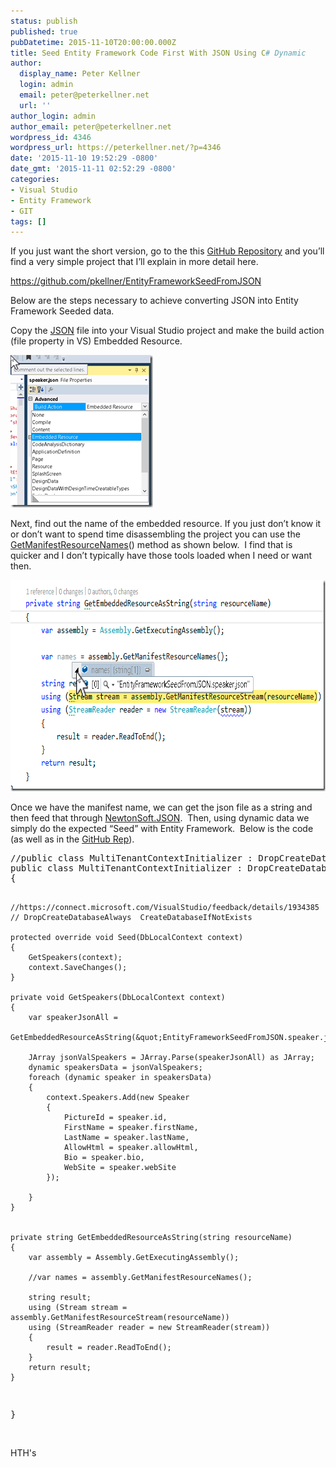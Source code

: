 ```yaml
---
status: publish
published: true
pubDatetime: 2015-11-10T20:00:00.000Z
title: Seed Entity Framework Code First With JSON Using C# Dynamic
author:
  display_name: Peter Kellner
  login: admin
  email: peter@peterkellner.net
  url: ''
author_login: admin
author_email: peter@peterkellner.net
wordpress_id: 4346
wordpress_url: https://peterkellner.net/?p=4346
date: '2015-11-10 19:52:29 -0800'
date_gmt: '2015-11-11 02:52:29 -0800'
categories:
- Visual Studio
- Entity Framework
- GIT
tags: []
---
```

<p>If you just want the short version, go to the this <a href="https://github.com/pkellner/EntityFrameworkSeedFromJSON">GitHub Repository</a> and you’ll find a very simple project that I’ll explain in more detail here.</p>
<p><a title="https://github.com/pkellner/EntityFrameworkSeedFromJSON" href="https://github.com/pkellner/EntityFrameworkSeedFromJSON">https://github.com/pkellner/EntityFrameworkSeedFromJSON</a></p>
<p>Below are the steps necessary to achieve converting JSON into Entity Framework Seeded data.</p>
<p>Copy the <a href="http://json.org">JSON</a> file into your Visual Studio project and make the build action (file property in VS) Embedded Resource.</p>
<p><a href="/wp/wp-content/uploads/2015/11/image13.png"><img title="image" style="border-left-width: 0px; border-right-width: 0px; border-bottom-width: 0px; display: inline; border-top-width: 0px" border="0" alt="image" src="/wp/wp-content/uploads/2015/11/image_thumb13.png" width="228" height="244" /></a></p>
<p>Next, find out the name of the embedded resource. If you just don’t know it or don’t want to spend time disassembling the project you can use the <a href="https://msdn.microsoft.com/en-us/library/system.reflection.assembly.getmanifestresourcenames(v=vs.110).aspx">GetManifestResourceNames</a>() method as shown below.&#160; I find that is quicker and I don’t typically have those tools loaded when I need or want then.</p>
<p><a href="/wp/wp-content/uploads/2015/11/image14.png"><img title="image" style="border-left-width: 0px; border-right-width: 0px; border-bottom-width: 0px; display: inline; border-top-width: 0px" border="0" alt="image" src="/wp/wp-content/uploads/2015/11/image_thumb14.png" width="729" height="338" /></a></p>
<p>Once we have the manifest name, we can get the json file as a string and then feed that through <a href="https://www.nuget.org/packages/Newtonsoft.Json/">NewtonSoft.JSON</a>.&#160; Then, using dynamic data we simply do the expected “Seed” with Entity Framework.&#160; Below is the code (as well as in the <a href="https://github.com/pkellner/EntityFrameworkSeedFromJSON">GitHub Rep</a>).</p>
<pre lang="cs" class="class">//public class MultiTenantContextInitializer : DropCreateDatabaseAlways
public class MultiTenantContextInitializer : DropCreateDatabaseAlways
{

    //https://connect.microsoft.com/VisualStudio/feedback/details/1934385
    // DropCreateDatabaseAlways  CreateDatabaseIfNotExists

    protected override void Seed(DbLocalContext context)
    {
        GetSpeakers(context);
        context.SaveChanges();
    }

    private void GetSpeakers(DbLocalContext context)
    {
        var speakerJsonAll = 
            GetEmbeddedResourceAsString(&quot;EntityFrameworkSeedFromJSON.speaker.json&quot;);

        JArray jsonValSpeakers = JArray.Parse(speakerJsonAll) as JArray;
        dynamic speakersData = jsonValSpeakers;
        foreach (dynamic speaker in speakersData)
        {
            context.Speakers.Add(new Speaker
            {
                PictureId = speaker.id,
                FirstName = speaker.firstName,
                LastName = speaker.lastName,
                AllowHtml = speaker.allowHtml,
                Bio = speaker.bio,
                WebSite = speaker.webSite
            });

        }
    }

       
    private string GetEmbeddedResourceAsString(string resourceName)
    {
        var assembly = Assembly.GetExecutingAssembly();

        //var names = assembly.GetManifestResourceNames();

        string result;
        using (Stream stream = assembly.GetManifestResourceStream(resourceName))
        using (StreamReader reader = new StreamReader(stream))
        {
            result = reader.ReadToEnd();
        }
        return result;
    }
}</pre>
<p>
  <br />HTH's</p>
